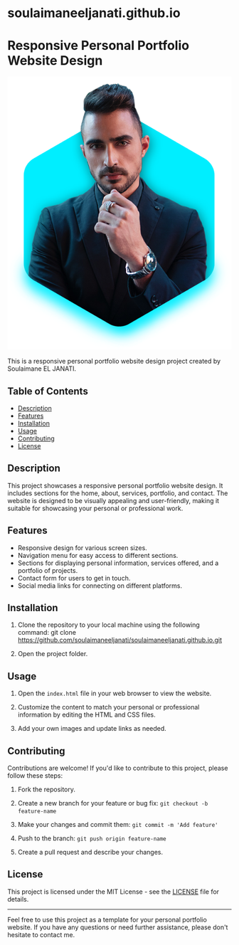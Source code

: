 # soulaimaneeljanati.github.io

# Responsive Personal Portfolio Website Design

![Portfolio Preview](images/home.png)

This is a responsive personal portfolio website design project created by Soulaimane EL JANATI.

## Table of Contents
- [Description](#description)
- [Features](#features)
- [Installation](#installation)
- [Usage](#usage)
- [Contributing](#contributing)
- [License](#license)

## Description

This project showcases a responsive personal portfolio website design. It includes sections for the home, about, services, portfolio, and contact. The website is designed to be visually appealing and user-friendly, making it suitable for showcasing your personal or professional work.

## Features

- Responsive design for various screen sizes.
- Navigation menu for easy access to different sections.
- Sections for displaying personal information, services offered, and a portfolio of projects.
- Contact form for users to get in touch.
- Social media links for connecting on different platforms.

## Installation

1. Clone the repository to your local machine using the following command:
git clone https://github.com/soulaimaneeljanati/soulaimaneeljanati.github.io.git


2. Open the project folder.

## Usage

1. Open the `index.html` file in your web browser to view the website.

2. Customize the content to match your personal or professional information by editing the HTML and CSS files.

3. Add your own images and update links as needed.

## Contributing

Contributions are welcome! If you'd like to contribute to this project, please follow these steps:

1. Fork the repository.

2. Create a new branch for your feature or bug fix: `git checkout -b feature-name`

3. Make your changes and commit them: `git commit -m 'Add feature'`

4. Push to the branch: `git push origin feature-name`

5. Create a pull request and describe your changes.

## License

This project is licensed under the MIT License - see the [LICENSE](LICENSE) file for details.

---

Feel free to use this project as a template for your personal portfolio website. If you have any questions or need further assistance, please don't hesitate to contact me.

